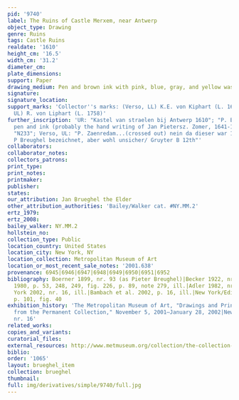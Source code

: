 ```yaml
---
pid: '9740'
label: The Ruins of Castle Merxem, near Antwerp
object_type: Drawing
genre: Ruins
tags: Castle Ruins
realdate: '1610'
height_cm: '16.5'
width_cm: '31.2'
diameter_cm: 
plate_dimensions: 
support: Paper
drawing_medium: Pen and brown ink with pink, blue, gray, and yellow washes
signature: 
signature_location: 
support_marks: 'Collector''s marks: (Verso, LL) K.E. von Kiphart (L. 1687), (Verso,
  UL) R. von Liphart (L. 1758)'
further_inscription: 'UR: "Kastel van straelen bij Antwerp 1610"; "P. Breugel" in
  pen and ink (probably the hand writing of Jan Pietersz. Zomer, 1641-1724); Verso,
  "N233"; Verso, UL: "P. Zaenredam...(crossed out) nein da dieser war 1597 geboren.../
  P Breughel bezeichnet, aber wohl unsicher/ Gruyter B 12th"'
collaborators: 
collaborator_notes: 
collectors_patrons: 
print_type: 
print_notes: 
printmaker: 
publisher: 
states: 
our_attribution: Jan Brueghel the Elder
other_attribution_authorities: 'Bailey/Walker cat. #NY.MM.2'
ertz_1979: 
ertz_2008: 
bailey_walker: NY.MM.2
hollstein_no: 
collection_type: Public
location_country: United States
location_city: New York, NY
location_collection: Metropolitan Museum of Art
location_or_most_recent_sale_notes: '2001.638'
provenance: 6945|6946|6947|6948|6949|6950|6951|6952
bibliography: Boerner 1899, nr. 93 (as Pieter Breughel)|Becker 1922, nr. 8, ill.|Adler
  1980, p. 53, 248, 249, fig. 226, p. 89, note 279, ill.|Adler 1982, nr. 17, ill.|New
  York 2002, nr. 16, ill.|Bambach et al. 2002, p. 16, ill.|New York/Edinburgh 2009,
  p. 101, fig. 40
exhibition_history: 'The Metropolitan Museum of Art, "Drawings and Prints: Selections
  from the Permanent Collection," November 5, 2001–January 28, 2002|New York 2002,
  nr. 16'
related_works: 
copies_and_variants: 
curatorial_files: 
external_resources: http://www.metmuseum.org/collection/the-collection-online/search/347299
biblio: 
order: '1065'
layout: brueghel_item
collection: brueghel
thumbnail: 
full: img/derivatives/simple/9740/full.jpg
---
```

